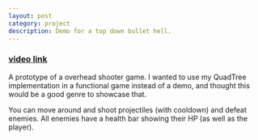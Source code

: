 ```yaml
---
layout: post
category: project
description: Demo for a top down bullet hell.
---
```


### [video link](https://youtu.be/PEHAhRcczME)


A prototype of a overhead shooter game. I wanted to use my QuadTree implementation in a functional game instead of a
demo, and thought this would be a good genre to showcase that. 

You can move around and shoot projectiles (with cooldown) and defeat enemies. All enemies have a health bar showing
their HP (as well as the player).
